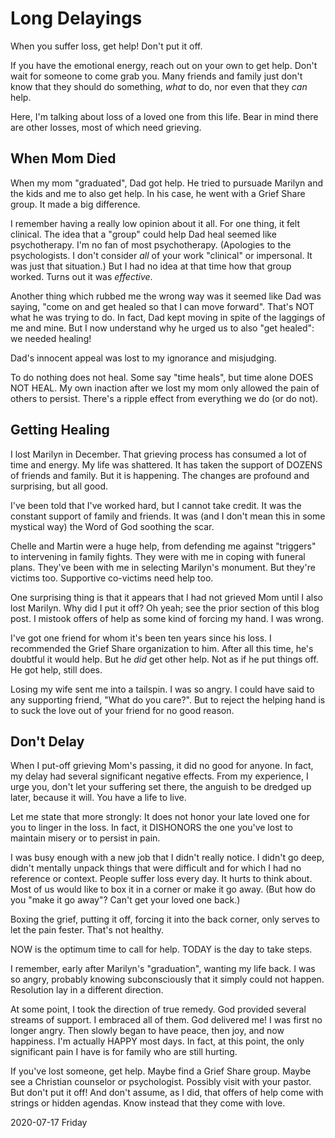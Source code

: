 # Long Delayings

When you suffer loss, get help! Don't put it off.

If you have the emotional energy, reach out on your own to get help.
Don't wait for someone to come grab you. Many friends and family
just don't know that they should do something, *what* to do,
nor even that they *can* help.

Here, I'm talking about loss of a loved one from this life.
Bear in mind there are other losses, most of which need grieving.

## When Mom Died

When my mom "graduated", Dad got help.
He tried to pursuade Marilyn and the kids and me to also get help.
In his case, he went with a Grief Share group. It made a big difference.

I remember having a really low opinion about it all.
For one thing, it felt clinical. The idea that a "group"
could help Dad heal seemed like psychotherapy. I'm no fan of most
psychotherapy. (Apologies to the psychologists. I don't consider *all*
of your work "clinical" or impersonal. It was just that situation.)
But I had no idea at that time how that group worked.
Turns out it was *effective*.

Another thing which rubbed me the wrong way was it seemed like Dad
was saying, "come on and get healed so that I can move forward".
That's NOT what he was trying to do. In fact, Dad kept moving in spite
of the laggings of me and mine. But I now understand why he urged us
to also "get healed": we needed healing!

Dad's innocent appeal was lost to my ignorance and misjudging.

To do nothing does not heal.
Some say "time heals", but time alone DOES NOT HEAL.
My own inaction after we lost my mom only allowed the pain of others
to persist. There's a ripple effect from everything we do (or do not).

## Getting Healing

I lost Marilyn in December. That grieving process has consumed a lot
of time and energy. My life was shattered. It has taken the support of
DOZENS of friends and family. But it is happening. The changes are
profound and surprising, but all good.

I've been told that I've worked hard, but I cannot take credit.
It was the constant support of family and friends. It was (and I don't
mean this in some mystical way) the Word of God soothing the scar.

Chelle and Martin were a huge help, from defending me against "triggers"
to intervening in family fights. They were with me in coping with
funeral plans. They've been with me in selecting Marilyn's monument.
But they're victims too. Supportive co-victims need help too.

One surprising thing is that it appears that I had not grieved Mom
until I also lost Marilyn. Why did I put it off? Oh yeah; see the
prior section of this blog post. I mistook offers of help as some
kind of forcing my hand. I was wrong.

I've got one friend for whom it's been ten years since his loss.
I recommended the Grief Share organization to him. After all this time,
he's doubtful it would help. But he *did* get other help. Not as if he
put things off. He got help, still does.

Losing my wife sent me into a tailspin. I was so angry. I could have
said to any supporting friend, "What do you care?". But to reject the
helping hand is to suck the love out of your friend for no good reason.

## Don't Delay

When I put-off grieving Mom's passing, it did no good for anyone.
In fact, my delay had several significant negative effects. From my
experience, I urge you, don't let your suffering set there, the anguish
to be dredged up later, because it will. You have a life to live.

Let me state that more strongly: It does not honor your late loved one
for you to linger in the loss. In fact, it DISHONORS the one you've
lost to maintain misery or to persist in pain.

I was busy enough with a new job that I didn't really notice.
I didn't go deep, didn't mentally unpack things that were difficult
and for which I had no reference or context. People suffer loss every day.
It hurts to think about. Most of us would like to box it in a corner
or make it go away. (But how do you "make it go away"? Can't get
your loved one back.)

Boxing the grief, putting it off, forcing it into the back corner,
only serves to let the pain fester. That's not healthy.

NOW is the optimum time to call for help.
TODAY is the day to take steps.

I remember, early after Marilyn's "graduation", wanting my life back.
I was so angry, probably knowing subconsciously that it simply could
not happen. Resolution lay in a different direction.

At some point, I took the direction of true remedy. God provided
several streams of support. I embraced all of them. God delivered me!
I was first no longer angry. Then slowly began to have peace, then joy,
and now happiness. I'm actually HAPPY most days. In fact, at this point,
the only significant pain I have is for family who are still hurting.

If you've lost someone, get help. Maybe find a Grief Share group.
Maybe see a Christian counselor or psychologist. Possibly visit with your
pastor. But don't put it off! And don't assume, as I did, that offers of
help come with strings or hidden agendas. Know instead that they come
with love.

2020-07-17 Friday


